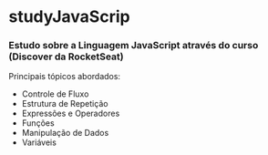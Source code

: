 # studyJavaScrip
<h3>Estudo sobre a Linguagem JavaScript através do curso (Discover da RocketSeat) <https://app.rocketseat.com.br/discover></h3>

Principais tópicos abordados:

* Controle de Fluxo
* Estrutura de Repetição
* Expressões e Operadores
* Funções
* Manipulação de Dados
* Variáveis

